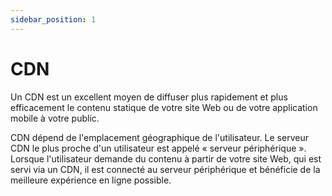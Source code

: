 ```yaml
---
sidebar_position: 1
---
```


# CDN

Un CDN est un excellent moyen de diffuser plus rapidement et plus efficacement le contenu statique de votre site Web ou de votre application mobile à votre public.

CDN dépend de l'emplacement géographique de l'utilisateur. Le serveur CDN le plus proche d'un utilisateur est appelé « serveur périphérique ». Lorsque l'utilisateur demande du contenu à partir de votre site Web, qui est servi via un CDN, il est connecté au serveur périphérique et bénéficie de la meilleure expérience en ligne possible.

